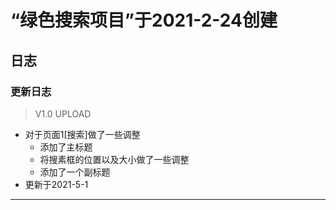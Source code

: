 
# “绿色搜索项目”于2021-2-24创建
## 日志
### 更新日志
>V1.0 UPLOAD
+ 对于页面1[搜索]做了一些调整
  + 添加了主标题
  + 将搜素框的位置以及大小做了一些调整
  + 添加了一个副标题
+ 更新于2021-5-1
---